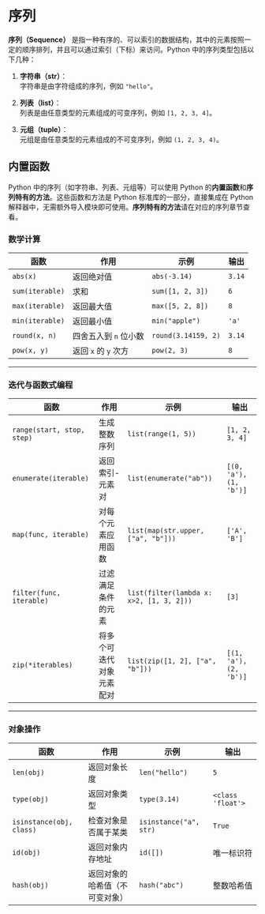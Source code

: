 # 序列

**序列（Sequence）** 是指一种有序的、可以索引的数据结构，其中的元素按照一定的顺序排列，并且可以通过索引（下标）来访问。Python 中的序列类型包括以下几种：

1. **字符串（str）**：  
   字符串是由字符组成的序列，例如 `"hello"`。

2. **列表（list）**：  
   列表是由任意类型的元素组成的可变序列，例如 `[1, 2, 3, 4]`。

3. **元组（tuple）**：  
   元组是由任意类型的元素组成的不可变序列，例如 `(1, 2, 3, 4)`。

<!-- 4. **范围（range）**：  
   `range` 是一个不可变的数字序列，通常用于循环，例如 `range(5)` 生成 `0, 1, 2, 3, 4`。

5. **字节（bytes）**：  
   字节是由字节（0-255）组成的不可变序列，例如 `b"hello"`。

6. **字节数组（bytearray）**：  
   字节数组是由字节组成的可变序列，例如 `bytearray(b"hello")`。

7. **内存视图（memoryview）**：  
   内存视图是对支持缓冲区协议的对象（如 `bytes` 或 `bytearray`）的视图，允许直接访问底层内存。 -->


## 内置函数

Python 中的序列（如字符串、列表、元组等）可以使用 Python 的**内置函数**和**序列特有的方法**。这些函数和方法是 Python 标准库的一部分，直接集成在 Python 解释器中，无需额外导入模块即可使用。**序列特有的方法**请在对应的序列章节查看。


### 数学计算
| 函数                | 作用                          | 示例                      | 输出             |
|---------------------|-------------------------------|---------------------------|------------------|
| `abs(x)`            | 返回绝对值                    | `abs(-3.14)`              | `3.14`           |
| `sum(iterable)`     | 求和                          | `sum([1, 2, 3])`          | `6`              |
| `max(iterable)`     | 返回最大值                    | `max([5, 2, 8])`          | `8`              |
| `min(iterable)`     | 返回最小值                    | `min("apple")`            | `'a'`            |
| `round(x, n)`       | 四舍五入到 `n` 位小数          | `round(3.14159, 2)`       | `3.14`           |
| `pow(x, y)`         | 返回 `x` 的 `y` 次方           | `pow(2, 3)`               | `8`              |

---

### 迭代与函数式编程
| 函数                | 作用                          | 示例                      | 输出             |
|---------------------|-------------------------------|---------------------------|------------------|
| `range(start, stop, step)` | 生成整数序列        | `list(range(1, 5))`       | `[1, 2, 3, 4]`   |
| `enumerate(iterable)`| 返回索引-元素对               | `list(enumerate("ab"))`  | `[(0, 'a'), (1, 'b')]`|
| `map(func, iterable)` | 对每个元素应用函数            | `list(map(str.upper, ["a", "b"]))` | `['A', 'B']`|
| `filter(func, iterable)` | 过滤满足条件的元素         | `list(filter(lambda x: x>2, [1, 3, 2]))` | `[3]`|
| `zip(*iterables)`    | 将多个可迭代对象元素配对      | `list(zip([1, 2], ["a", "b"]))` | `[(1, 'a'), (2, 'b')]`|

---

### 对象操作
| 函数                | 作用                          | 示例                      | 输出             |
|---------------------|-------------------------------|---------------------------|------------------|
| `len(obj)`           | 返回对象长度                  | `len("hello")`            | `5`              |
| `type(obj)`          | 返回对象类型                  | `type(3.14)`              | `<class 'float'>`|
| `isinstance(obj, class)` | 检查对象是否属于某类     | `isinstance("a", str)`    | `True`           |
| `id(obj)`            | 返回对象内存地址              | `id([])`                  | 唯一标识符        |
| `hash(obj)`          | 返回对象的哈希值（不可变对象）| `hash("abc")`             | 整数哈希值       |






